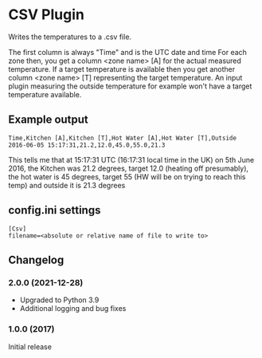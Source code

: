 # CSV Plugin

Writes the temperatures to a .csv file.

The first column is always "Time" and is the UTC date and time
For each zone then, you get a column &lt;zone name&gt; [A] for the actual measured temperature.
If a target temperature is available then you get another column  &lt;zone name&gt; [T] representing the target temperature.
An input plugin measuring the outside temperature for example won't have a target temperature available.
 
## Example output
```
Time,Kitchen [A],Kitchen [T],Hot Water [A],Hot Water [T],Outside
2016-06-05 15:17:31,21.2,12.0,45.0,55.0,21.3
```

This tells me that at 15:17:31 UTC (16:17:31 local time in the UK) on 5th June 2016, the Kitchen was 21.2 degrees, target 12.0 (heating off presumably), 
the hot water is 45 degrees, target 55 (HW will be on trying to reach this temp) and outside it is 21.3 degrees

## config.ini settings
```
[Csv]
filename=<absolute or relative name of file to write to> 
```

## Changelog
### 2.0.0 (2021-12-28)
- Upgraded to Python 3.9
- Additional logging and bug fixes
### 1.0.0 (2017)
Initial release
